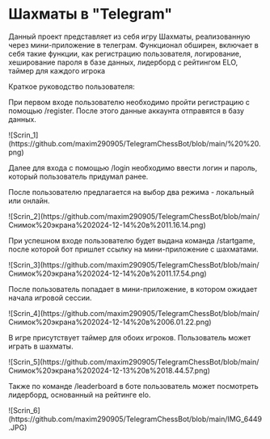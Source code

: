 <h1>Шахматы в &quot;Telegram&quot;</h1>
<p>Данный проект представляет из себя игру Шахматы, реализованную через мини-приложение в телеграм. Функционал обширен, включает в себя такие функции, как регистрацию пользователя, логирование, хеширование пароля в базе данных, лидерборд с рейтингом ELO, таймер для каждого игрока</p>
<p>Краткое руководство пользователя:</p>
<p>При первом входе пользователю необходимо пройти регистрацию с помощью /register. После этого данные аккаунта отправятся в базу данных.&nbsp;</p>
![Scrin_1](https://github.com/maxim290905/TelegramChessBot/blob/main/%20%20.png)
<p>Далее для входа с помощью /login необходимо ввести логин и пароль, который пользователь придумал ранее.</p>
<p>После пользователю предлагается на выбор два режима - локальный или онлайн.&nbsp;</p>
![Scrin_2](https://github.com/maxim290905/TelegramChessBot/blob/main/Снимок%20экрана%202024-12-14%20в%2011.16.14.png)
<p>При успешном входе пользователю будет выдана команда /startgame, после которой бот пришлет ссылку на мини-приложение с шахматами.&nbsp;</p>
![Scrin_3](https://github.com/maxim290905/TelegramChessBot/blob/main/Снимок%20экрана%202024-12-14%20в%2011.17.54.png)
<p>После пользователь попадает в мини-приложение, в котором ожидает начала игровой сессии.</p>
![Scrin_4](https://github.com/maxim290905/TelegramChessBot/blob/main/Снимок%20экрана%202024-12-14%20в%2006.01.22.png)
<p>В игре присутствует таймер для обоих игроков. Пользователь может играть в шахматы.</p>
![Scrin_5](https://github.com/maxim290905/TelegramChessBot/blob/main/Снимок%20экрана%202024-12-13%20в%2018.44.57.png)
<p>Также по команде /leaderboard в боте пользователь может посмотреть лидерборд, основанный на рейтинге elo.</p>
![Scrin_6](https://github.com/maxim290905/TelegramChessBot/blob/main/IMG_6449.JPG)
<p>&nbsp;</p>
